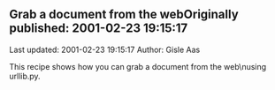 ## Grab a document from the webOriginally published: 2001-02-23 19:15:17 
Last updated: 2001-02-23 19:15:17 
Author: Gisle Aas 
 
This recipe shows how you can grab a document from the web\nusing urllib.py.